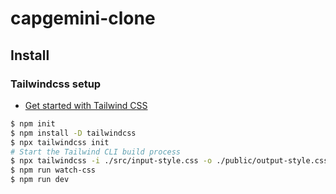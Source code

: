 # capgemini-clone

## Install

### Tailwindcss setup
 - [Get started with Tailwind CSS](https://tailwindcss.com/docs/installation)

```bash 
$ npm init
$ npm install -D tailwindcss
$ npx tailwindcss init
# Start the Tailwind CLI build process
$ npx tailwindcss -i ./src/input-style.css -o ./public/output-style.css --watch
$ npm run watch-css
$ npm run dev
```